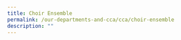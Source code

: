 ```yaml
---
title: Choir Ensemble
permalink: /our-departments-and-cca/cca/choir-ensemble
description: ""
---
```

